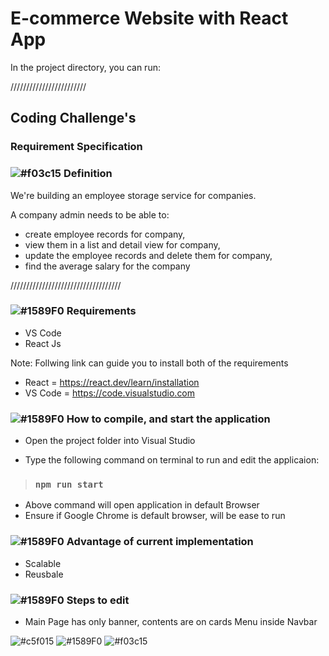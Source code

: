 # E-commerce Website with React App

In the project directory, you can run:

////////////////////////

## Coding Challenge's

### Requirement Specification

### ![#f03c15](https://via.placeholder.com/15/f03c15/f03c15.png) Definition

We're building an employee storage service for companies.

A company admin needs to be able to:
- create employee records for company,
- view them in a list and detail view for company,
- update the employee records and delete them for company,
- find the average salary for the company




///////////////////////////////////
### ![#1589F0](https://via.placeholder.com/15/1589F0/1589F0.png)  Requirements
- VS Code
- React Js

Note: Follwing link can guide you to install both of the requirements 
- React = https://react.dev/learn/installation
- VS Code = https://code.visualstudio.com

### ![#1589F0](https://via.placeholder.com/15/1589F0/1589F0.png)  How to compile, and start the application

- Open the project folder into Visual Studio 

-  Type the following command on terminal to run and edit the applicaion:
>### `npm run start`

- Above command will open application in default Browser
- Ensure if Google Chrome is default browser, will be ease to run

### ![#1589F0](https://via.placeholder.com/15/1589F0/1589F0.png)  Advantage of current implementation
- Scalable
- Reusbale

### ![#1589F0](https://via.placeholder.com/15/1589F0/1589F0.png)  Steps to edit
- Main Page has only banner, contents are on cards Menu inside Navbar

![#c5f015](https://via.placeholder.com/15/c5f015/c5f015.png) 
![#1589F0](https://via.placeholder.com/15/1589F0/1589F0.png)
![#f03c15](https://via.placeholder.com/15/f03c15/f03c15.png)
